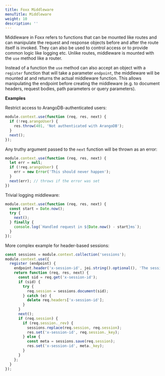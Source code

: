 ```yaml
---
title: Foxx Middleware
menuTitle: Middleware
weight: 10
description: ''
---
```

Middleware in Foxx refers to functions that can be mounted like routes and can
manipulate the request and response objects before and after the route itself
is invoked. They can also be used to control access or to provide common logic
like logging etc. Unlike routes, middleware is mounted with the `use` method
like a router.

Instead of a function the `use` method can also accept an object with a
`register` function that will take a parameter `endpoint`, the middleware will
be mounted at and returns the actual middleware function. This allows
manipulating the endpoint before creating the middleware (e.g. to document
headers, request bodies, path parameters or query parameters).

**Examples**

Restrict access to ArangoDB-authenticated users:

```js
module.context.use(function (req, res, next) {
  if (!req.arangoUser) {
    res.throw(401, 'Not authenticated with ArangoDB');
  }
  next();
});
```

Any truthy argument passed to the `next` function will be thrown as an error:

```js
module.context.use(function (req, res, next) {
  let err = null;
  if (!req.arangoUser) {
    err = new Error('This should never happen');
  }
  next(err); // throws if the error was set
})
```

Trivial logging middleware:

```js
module.context.use(function (req, res, next) {
  const start = Date.now();
  try {
    next();
  } finally {
    console.log(`Handled request in ${Date.now() - start}ms`);
  }
});
```

More complex example for header-based sessions:

```js
const sessions = module.context.collection('sessions');
module.context.use({
  register (endpoint) {
    endpoint.header('x-session-id', joi.string().optional(), 'The session ID.');
    return function (req, res, next) {
      const sid = req.get('x-session-id');
      if (sid) {
        try {
          req.session = sessions.document(sid);
        } catch (e) {
          delete req.headers['x-session-id'];
        }
      }
      next();
      if (req.session) {
        if (req.session._rev) {
          sessions.replace(req.session, req.session);
          res.set('x-session-id', req.session._key);
        } else {
          const meta = sessions.save(req.session);
          res.set('x-session-id', meta._key);
        }
      }
    };
  }
});
```
